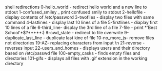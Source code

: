 shell redirections
0-hello_world - redirect hello world and a new line to stdout
1-confused_smiley _ print confused smily to stdout
2-hellofile - display contents of /etc/password
3-twofiles - display two files with same command
4-lastlines - display last 10 lines of a file
5-firstlines - diaplay first 10 lines of a file
6-third_line- display the 3rd line of a file
7-file - print \*\'Best School\'\*$\?\*\*\*\*\*:) 
8-cwd_state - redirect to file overwrite
9-duplicate_last_line - duplicate last kine of file
10-no_more_js- remove files not directories
19-AZ- replacing characters from input \n
21-reverse - reverses input
22-users_and_homes - displays users and their directory based on /etc/passwd file
100-empty_casks - finds empty files and directories
101-gifs - displays all files with .gif extension in the working directory
